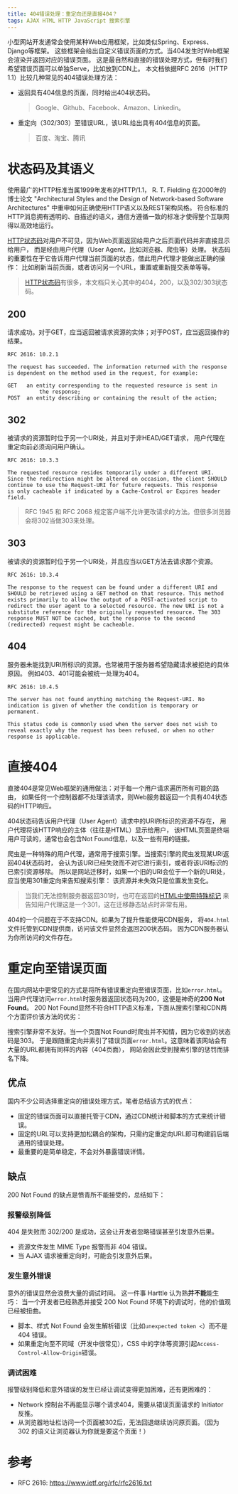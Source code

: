 ```yaml
---
title: 404错误处理：重定向还是直接404？
tags: AJAX HTML HTTP JavaScript 搜索引擎
---
```


小型网站开发通常会使用某种Web应用框架，比如类似Spring、Express、Django等框架。
这些框架会给出自定义错误页面的方式。当404发生时Web框架会渲染并返回对应的错误页面。
这是最自然和直接的错误处理方式，但有时我们希望错误页面可以单独Serve，比如放到CDN上。
本文档依据RFC 2616（HTTP 1.1）比较几种常见的404错误处理方法：

* 返回具有404信息的页面，同时给出404状态码。

  > Google、Github、Facebook、Amazon、Linkedin。

* 重定向（302/303）至错误URL，该URL给出具有404信息的页面。

  > 百度、淘宝、腾讯

<!--more-->

# 状态码及其语义

使用最广的HTTP标准当属1999年发布的HTTP/1.1，
R. T. Fielding 在2000年的博士论文 "Architectural Styles and the Design of Network-based Software Architectures" 中重申如何正确使用HTTP语义以及REST架构风格。
符合标准的HTTP消息拥有透明的、自描述的语义，通信方遵循一致的标准才使得整个互联网得以高效地运行。

[HTTP状态码][status]对用户不可见，因为Web页面返回给用户之后页面代码并非直接显示给用户，
而是经由用户代理（User Agent，比如浏览器、爬虫等）处理。
状态码的重要性在于它告诉用户代理当前页面的状态，借此用户代理才能做出正确的操作：
比如刷新当前页面，或者访问另一个URL，重置或重新提交表单等等。

> [HTTP状态码][status]有很多，本文档只关心其中的404，200，以及302/303状态码。

## 200

请求成功。对于GET，应当返回被请求资源的实体；对于POST，应当返回操作的结果。

```
RFC 2616: 10.2.1

The request has succeeded. The information returned with the response
is dependent on the method used in the request, for example:

GET   an entity corresponding to the requested resource is sent in
          the response;
POST  an entity describing or containing the result of the action;
```

## 302

被请求的资源暂时位于另一个URI处，并且对于非HEAD/GET请求，
用户代理在重定向前必须询问用户确认。

```
RFC 2616: 10.3.3

The requested resource resides temporarily under a different URI.
Since the redirection might be altered on occasion, the client SHOULD
continue to use the Request-URI for future requests. This response
is only cacheable if indicated by a Cache-Control or Expires header
field.
```

> RFC 1945 和 RFC 2068 规定客户端不允许更改请求的方法。但很多浏览器会将302当做303来处理。

## 303

被请求的资源暂时位于另一个URI处，并且应当以GET方法去请求那个资源。

```
RFC 2616: 10.3.4

The response to the request can be found under a different URI and
SHOULD be retrieved using a GET method on that resource. This method
exists primarily to allow the output of a POST-activated script to
redirect the user agent to a selected resource. The new URI is not a
substitute reference for the originally requested resource. The 303
response MUST NOT be cached, but the response to the second
(redirected) request might be cacheable.
```

## 404

服务器未能找到URI所标识的资源。也常被用于服务器希望隐藏请求被拒绝的具体原因。
例如403、401可能会被统一处理为404。

```
RFC 2616: 10.4.5

The server has not found anything matching the Request-URI. No
indication is given of whether the condition is temporary or
permanent. 

This status code is commonly used when the server does not wish to
reveal exactly why the request has been refused, or when no other
response is applicable.
```

# 直接404

直接404是常见Web框架的通用做法：对于每一个用户请求遍历所有可能的路由，
如果任何一个控制器都不处理该请求，则Web服务器返回一个具有404状态码的HTTP响应。

404状态码告诉用户代理（User Agent）请求中的URI所标识的资源不存在，
用户代理将该HTTP响应的主体（往往是HTML）显示给用户，
该HTML页面是终端用户可读的，通常也会包含Not Found信息，以及一些有用的链接。

爬虫是一种特殊的用户代理，通常用于搜索引擎。当搜索引擎的爬虫发现某URI返回404状态码时，
会认为该URI已经失效而不对它进行索引，或者将该URI标识的已索引资源移除。
所以是网站迁移时，如果一个旧的URI会位于一个新的URI处，应当使用301重定向来告知搜索引擎：
该资源并未失效只是位置发生变化。

> 当我们无法控制服务器返回301时，也可在返回的[HTML中使用特殊标记][canonical]
> 来告知用户代理这是一个301，这在迁移静态站点时非常有用。

404的一个问题在于不支持CDN。如果为了提升性能使用CDN服务，
将`404.html`文件托管到CDN提供商，访问该文件显然会返回200状态码。
因为CDN服务器认为你所访问的文件存在。

# 重定向至错误页面

在国内网站中更常见的方式是将所有错误重定向至错误页面，比如`error.html`。
当用户代理访问`error.html`时服务器返回状态码为200，这便是神奇的**200 Not Found**。
200 Not Found显然不符合HTTP语义标准，下面从搜索引擎和CDN两个方面评价该方法的优劣：

搜索引擎非常不友好。当一个页面Not Found时爬虫并不知情，因为它收到的状态码是303。
于是跟随重定向并索引了错误页面`error.html`。这意味着该网站会有大量的URL都拥有同样的内容（404页面），
网站会因此受到搜索引擎的惩罚而排名下降。

## 优点

国内不少公司选择重定向的错误处理方式，笔者总结该方式的优点：

* 固定的错误页面可以直接托管于CDN，通过CDN统计和脚本的方式来统计错误。
* 固定的URL可以支持更加松耦合的架构，只需约定重定向URL即可构建前后端通用的错误处理。
* 最重要的是简单稳定，不会对外暴露错误详情。

## 缺点

200 Not Found 的缺点是愤青所不能接受的，总结如下：

### 报警级别降低

404 是失败而 302/200 是成功，这会让开发者忽略错误甚至引发意外后果。

* 资源文件发生 MIME Type 报警而非 404 错误。
* 当 AJAX 请求被重定向时，可能会引发意外后果。

### 发生意外错误

意外的错误显然会浪费大量的调试时间。 这一件事 Harttle 认为熟**并不能**能生巧：
当一个开发者已经熟悉并接受 200 Not Found 环境下的调试时，他的价值观已经被扭曲。

* 脚本、样式 Not Found 会发生解析错误（比如`unexpected token <`）而不是 404 错误。
* 如果重定向至不同域（开发中很常见），CSS 中的字体等资源引起`Access-Control-Allow-Origin`错误。

### 调试困难

报警级别降低和意外错误的发生已经让调试变得更加困难，还有更困难的：

* Network 控制台不再能显示哪个请求404，需要从错误页面请求的 Initiator 反推。
* 从浏览器地址栏访问一个页面被302后，无法回退继续访问原页面。（因为 302 的语义让浏览器认为你就是要这个页面！）

# 参考

* RFC 2616: <https://www.ietf.org/rfc/rfc2616.txt>

[status]: /2015/08/15/http-status-code.html
[canonical]: https://harttle.land/2015/07/25/bash-file-batch.html

